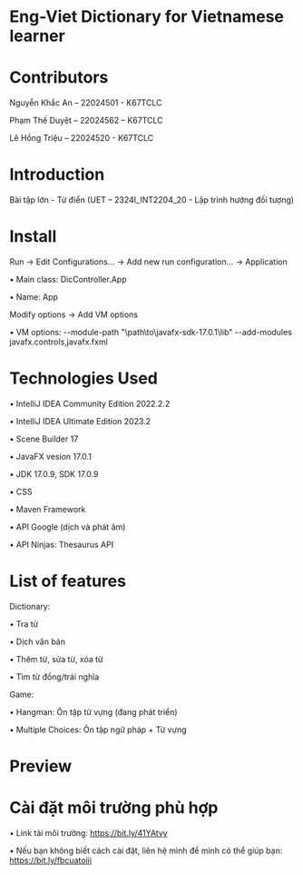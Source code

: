 # Eng-Viet Dictionary for Vietnamese learner

# Contributors

Nguyễn Khắc An – 22024501 - K67TCLC

Phạm Thế Duyệt – 22024562 – K67TCLC

Lê Hồng Triệu – 22024520 - K67TCLC

# Introduction

Bài tập lớn - Từ điển (UET – 2324I_INT2204_20 - Lập trình hướng đối tượng)

# Install

Run -> Edit Configurations... -> Add new run configuration... -> Application

•	Main class: DicController.App

•	Name: App

Modify options -> Add VM options

•	VM options: --module-path "\path\to\javafx-sdk-17.0.1\lib" --add-modules javafx.controls,javafx.fxml

# Technologies Used

•	IntelliJ IDEA Community Edition 2022.2.2

•	IntelliJ IDEA Ultimate Edition 2023.2

•	Scene Builder 17

•	JavaFX vesion 17.0.1

•	JDK 17.0.9, SDK 17.0.9

•	CSS

•	Maven Framework

•	API Google (dịch và phát âm)

•	API Ninjas: Thesaurus API

# List of features

Dictionary:

•	Tra từ

•	Dịch văn bản

•	Thêm từ, sửa từ, xóa từ

•	Tìm từ đồng/trái nghĩa

Game:

•	Hangman: Ôn tập từ vựng (đang phát triển)

•	Multiple Choices: Ôn tập ngữ pháp + Từ vựng

# Preview
# Cài đặt môi trường phù hợp
• Link tải môi trường: https://bit.ly/41YAtvy

• Nếu bạn không biết cách cài đặt, liên hệ mình để mình có thể giúp bạn: https://bit.ly/fbcuatoiii



